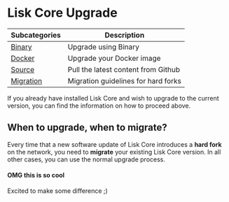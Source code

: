 # Lisk Core Upgrade

Subcategories | Description
--- | --- 
[Binary](binary/upgrade-binary.md) | Upgrade using Binary
[Docker](docker/upgrade-docker.md) | Upgrade your Docker image
[Source](source/upgrade-source.md) | Pull the latest content from Github
[Migration](migration/migration.md) | Migration guidelines for hard forks

If you already have installed Lisk Core and wish to upgrade to the current version, you can find the information on how to proceed above.

## When to upgrade, when to migrate?

Every time that a new software update of Lisk Core introduces a **hard fork** on the network, you need to **migrate** your existing Lisk Core version. In all other cases, you can use the normal upgrade process.

#### OMG this is so cool
Excited to make some difference ;)
